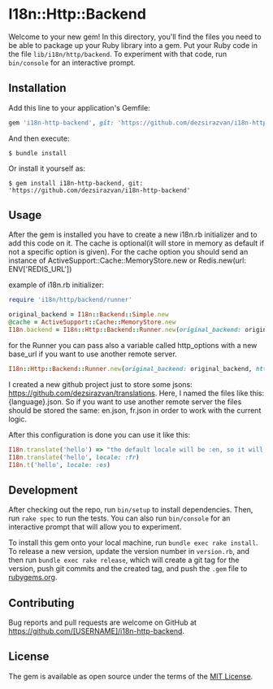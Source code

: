 # I18n::Http::Backend

Welcome to your new gem! In this directory, you'll find the files you need to be able to package up your Ruby library into a gem. Put your Ruby code in the file `lib/i18n/http/backend`. To experiment with that code, run `bin/console` for an interactive prompt.

## Installation

Add this line to your application's Gemfile:

```ruby
gem 'i18n-http-backend', git: 'https://github.com/dezsirazvan/i18n-http-backend'
```

And then execute:

    $ bundle install

Or install it yourself as:

    $ gem install i18n-http-backend, git: 'https://github.com/dezsirazvan/i18n-http-backend'

## Usage

After the gem is installed you have to create a new i18n.rb initializer and to add this code on it. The cache is optional(it will store in memory as default if not a specific option is given). For the cache option you should send an instance of ActiveSupport::Cache::MemoryStore.new or Redis.new(url: ENV['REDIS_URL'])

example of i18n.rb initializer:

```ruby
require 'i18n/http/backend/runner'

original_backend = I18n::Backend::Simple.new
@cache = ActiveSupport::Cache::MemoryStore.new
I18n.backend = I18n::Http::Backend::Runner.new(original_backend: original_backend, cache: @cache)
```

for the Runner you can pass also a variable called http_options with a new base_url if you want to use another remote server.

```ruby
I18n::Http::Backend::Runner.new(original_backend: original_backend, http_options: { base_url: 'YOUR_NEW_URL_SERVER' })
```

I created a new github project just to store some jsons: https://github.com/dezsirazvan/translations. Here, I named the files like this: {language}.json. So if you want to use another remote server the files should be stored the same: en.json, fr.json in order to work with the current logic.


After this configuration is done you can use it like this:

```ruby
I18n.translate('hello') => "the default locale will be :en, so it will try first to find a file called en.json on the remote server and if that file exists and contain a key hello, it will take the remote value. if not, it will try to get the local value for the key hello from the file en.yml"
I18n.translate('hello', locale: :fr)
I18n.t('hello', locale: :es)
```

## Development

After checking out the repo, run `bin/setup` to install dependencies. Then, run `rake spec` to run the tests. You can also run `bin/console` for an interactive prompt that will allow you to experiment.

To install this gem onto your local machine, run `bundle exec rake install`. To release a new version, update the version number in `version.rb`, and then run `bundle exec rake release`, which will create a git tag for the version, push git commits and the created tag, and push the `.gem` file to [rubygems.org](https://rubygems.org).

## Contributing

Bug reports and pull requests are welcome on GitHub at https://github.com/[USERNAME]/i18n-http-backend.

## License

The gem is available as open source under the terms of the [MIT License](https://opensource.org/licenses/MIT).
